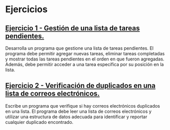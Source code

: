 # Ejercicios

## [Ejercicio 1 - Gestión de una lista de tareas pendientes.](exercises/src/test/java/TaskRepositoryTest.java)
Desarrolla un programa que gestione una lista de tareas pendientes. El programa debe permitir agregar nuevas tareas, eliminar tareas completadas y mostrar todas las tareas pendientes en el orden en que fueron agregadas. Además, debe permitir acceder a una tarea específica por su posición en la lista.

## [Ejercicio 2 - Verificación de duplicados en una lista de correos electrónicos.](exercises/src/test/java/EmailRepositoryTest.java)
Escribe un programa que verifique si hay correos electrónicos duplicados en una lista. El programa debe leer una lista de correos electrónicos y utilizar una estructura de datos adecuada para identificar y reportar cualquier duplicado encontrado.
